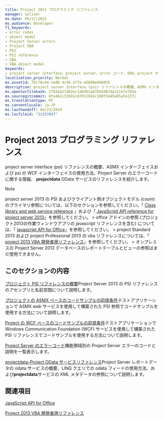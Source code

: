 ```yaml
---
title: Project 2013 プログラミング リファレンス
manager: soliver
ms.date: 09/17/2015
ms.audience: Developer
f1_keywords:
- error codes
- object model
- Project Server errors
- Project VBA
- PSI
- PSI reference
- VBA
- VBA object model
keywords:
- project server interface、project server、error コード、VBA、project オブジェクトモデル、プロジェクト2013、プラットフォーム、Visual Basic for Applications、project オブジェクトモデル、オブジェクトモデル、プロジェクト VBA、project server、psi 参照、psi
localization_priority: Normal
ms.assetid: 79c78c44-1e08-4c9b-a7fe-a5089e666055
description: project server Interface (psi) リファレンスの概要、ASMX インターフェイスおよび psi の WCF インターフェイスの使用方法、Project Server のエラーコードに関する情報、projectdata OData サービスのリファレンスを紹介します。
ms.openlocfilehash: 27b2eb27d62ec1abdb1a835b5d874e211e7e793e
ms.sourcegitcommit: 8fe462c32b91c87911942c188f3445e85a54137c
ms.translationtype: MT
ms.contentlocale: ja-JP
ms.lasthandoff: 04/23/2019
ms.locfileid: "32357037"
---
```

# <a name="project-2013-programming-references"></a>Project 2013 プログラミング リファレンス

project server Interface (psi) リファレンスの概要、ASMX インターフェイスおよび psi の WCF インターフェイスの使用方法、Project Server のエラーコードに関する情報、 **projectdata** OData サービスのリファレンスを紹介します。 
  
> [!NOTE]
> project server 2013 の PSI およびクライアント側オブジェクトモデル (csom) のプライマリ参照については、以下のセクションを参照してください。「 [Class library and web service reference](https://msdn.microsoft.com/library/ef1830e0-3c9a-4f98-aa0a-5556c298e7d1%28Office.15%29.aspx) 」および「 [JavaScript API reference for project server 2013](javascript-library-and-rest-reference-for-project-server-2013.md)」を参照してください。 > office アドインの参照 (プロジェクト2013の作業ウィンドウアプリの javascript リファレンスを含む) については、「 [javascript API for Office](https://msdn.microsoft.com/library/fp142185.aspx)」を参照してください。 > project Standard 2013 および project Professional 2013 の vba リファレンスについては、「 [project 2013 VBA 開発者用リファレンス](https://msdn.microsoft.com/library/jj235035.aspx)」を参照してください。 > オンプレミスの Project Server 2013 データベースのレポートテーブルとビューの参照はまだ使用できません。 
  
## <a name="in-this-section"></a>このセクションの内容

[プロジェクト PSI リファレンスの概要](project-psi-reference-overview.md)Project Server 2013 の PSI リファレンスのアセンブリと名前空間について説明します。 
  
[プロジェクトの ASMX ベースのコードサンプルの前提条件](prerequisites-for-asmx-based-code-samples-in-project.md)テストアプリケーションで ASMX web サービスを使用して構築された PSI 参照でコードサンプルを使用する方法について説明します。 
  
[Project の WCF ベースのコードサンプルの前提条件](prerequisites-for-wcf-based-code-samples-in-project.md)テストアプリケーションで Windows Communication Foundation (WCF) サービスを使用して構築された PSI リファレンスでコードサンプルを使用する方法について説明します。 
  
[Project Server のエラーコード](project-server-error-codes.md)機能領域別の Project Server エラーのコードと説明を一覧表示します。 
  
[projectdata-Project OData サービスリファレンス](https://msdn.microsoft.com/library/office/jj163015.aspx)Project Server レポートデータの odata サービスの概要、LINQ クエリでの odata フィードの使用方法、および**projectdata**サービスの XML メタデータの参照について説明します。 
  
## <a name="see-also"></a>関連項目



[JavaScript API for Office](https://msdn.microsoft.com/library/fp142185.aspx)
  
[Project 2013 VBA 開発者用リファレンス](https://msdn.microsoft.com/library/jj235035.aspx)

